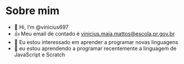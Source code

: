 # Sobre mim  
- 👋 Hi, I’m @vinicius697
- :+1: Meu email de contado é vinicius.maia.mattos@escola.pr.gov.br
- 👀 Eu estou interessado em aprender a programar novas linguagens 
- 🌱 eu estou aprendendo a programar recentemente a linguagem de JavaScript e Scratch











